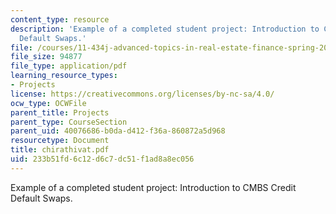 ```yaml
---
content_type: resource
description: 'Example of a completed student project: Introduction to CMBS Credit
  Default Swaps.'
file: /courses/11-434j-advanced-topics-in-real-estate-finance-spring-2007/233b51fd6c12d6c7dc51f1ad8a8ec056_chirathivat.pdf
file_size: 94877
file_type: application/pdf
learning_resource_types:
- Projects
license: https://creativecommons.org/licenses/by-nc-sa/4.0/
ocw_type: OCWFile
parent_title: Projects
parent_type: CourseSection
parent_uid: 40076686-b0da-d412-f36a-860872a5d968
resourcetype: Document
title: chirathivat.pdf
uid: 233b51fd-6c12-d6c7-dc51-f1ad8a8ec056
---
```

Example of a completed student project: Introduction to CMBS Credit Default Swaps.